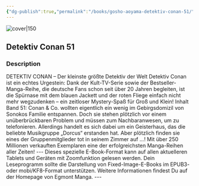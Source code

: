```yaml
---
{"dg-publish":true,"permalink":"/books/gosho-aoyama-detektiv-conan-51/","title":"\"Detektiv Conan 51\"","tags":["crime","manga"]}
---
```




![cover|150](http://books.google.com/books/content?id=YIrnCQAAQBAJ&printsec=frontcover&img=1&zoom=1&edge=curl&source=gbs_api)

## Detektiv Conan 51

### Description

DETEKTIV CONAN – Der kleinste größte Detektiv der Welt Detektiv Conan ist ein echtes Urgestein: Dank der Kult-TV-Serie sowie der Bestseller-Manga-Reihe, die deutsche Fans schon seit über 20 Jahren begleiten, ist die Spürnase mit dem blauen Jackett und der roten Fliege einfach nicht mehr wegzudenken – ein zeitloser Mystery-Spaß für Groß und Klein! Inhalt Band 51: Conan & Co. wollten eigentlich ein wenig im Gebirgsdomizil von Sonokos Familie entspannen. Doch sie stehen plötzlich vor einem unüberbrückbaren Problem und müssen zum Nachbaranwesen, um zu telefonieren. Allerdings handelt es sich dabei um ein Geisterhaus, das die beliebte Musikgruppe „Dorcus“ erstanden hat. Aber plötzlich finden sie eines der Gruppenmitglieder tot in seinem Zimmer auf ...! Mit über 250 Millionen verkauften Exemplaren eine der erfolgreichsten Manga-Reihen aller Zeiten! --- Dieses spezielle E-Book-Format kann auf allen aktuelleren Tablets und Geräten mit Zoomfunktion gelesen werden. Dein Leseprogramm sollte die Darstellung von Fixed-Image-E-Books im EPUB3- oder mobi/KF8-Format unterstützen. Weitere Informationen findest Du auf der Homepage von Egmont Manga. ---
```